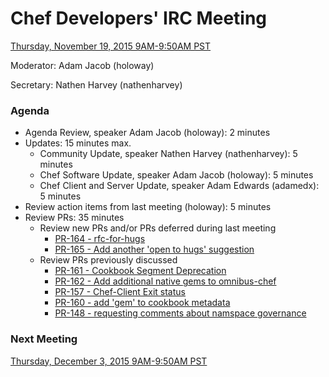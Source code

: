 # Chef Developers' IRC Meeting

[Thursday, November 19, 2015 9AM-9:50AM PST](http://everytimezone.com/#2015-11-19,240,cn3)

Moderator:  Adam Jacob (holoway)

Secretary:  Nathen Harvey (nathenharvey)

### Agenda
* Agenda Review, speaker Adam Jacob (holoway): 2 minutes
* Updates: 15 minutes max.
  * Community Update, speaker Nathen Harvey (nathenharvey): 5 minutes
  * Chef Software Update, speaker Adam Jacob (holoway): 5 minutes
  * Chef Client and Server Update, speaker Adam Edwards (adamedx): 5 minutes
* Review action items from last meeting (holoway): 5 minutes
* Review PRs:  35 minutes
  * Review new PRs and/or PRs deferred during last meeting
    * [PR-164 - rfc-for-hugs](https://github.com/chef/chef-rfc/pull/164)
    * [PR-165 - Add another 'open to hugs' suggestion](https://github.com/chef/chef-rfc/pull/165)
  * Review PRs previously discussed
    * [PR-161 - Cookbook Segment Deprecation](https://github.com/chef/chef-rfc/pull/161)
    * [PR-162 - Add additional native gems to omnibus-chef](https://github.com/chef/chef-rfc/pull/162)
    * [PR-157 - Chef-Client Exit status](https://github.com/chef/chef-rfc/pull/157)
    * [PR-160 - add 'gem' to cookbook metadata](https://github.com/chef/chef-rfc/pull/160)
    * [PR-148 - requesting comments about namspace governance](https://github.com/chef/chef-rfc/pull/148)


### Next Meeting

[Thursday, December 3, 2015 9AM-9:50AM PST](http://everytimezone.com/#2015-12-03,240,cn3)
